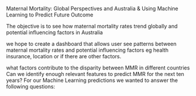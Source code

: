 Maternal Mortality: Global Perspectives and Australia & Using Machine Learning to Predict Future Outcome

The objective is to see how maternal mortality rates trend globally and potential influencing factors in Australia

we hope to create a dashboard that allows user see patterns between maternal mortality rates and potential influencing factors eg health insurance, location or if there are other factors.

what factors contribute to the disparity between MMR in different countries
Can we identify enough relevant features to predict MMR for the next ten years?
For our Machine Learning predictions we wanted to answer the following questions:
